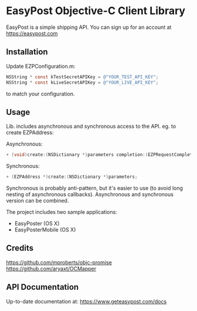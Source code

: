 # EasyPost Objective-C Client Library

EasyPost is a simple shipping API. You can sign up for an account at https://easypost.com

## Installation

Update EZPConfiguration.m:

```objectivec
NSString * const kTestSecretAPIKey = @"YOUR_TEST_API_KEY";
NSString * const kLiveSecretAPIKey = @"YOUR_LIVE_API_KEY";
```

to match your configuration.

## Usage

Lib. includes asynchronous and synchronous access to the API. eg. to create EZPAddress:

Asynchronous:
```objectivec
+ (void)create:(NSDictionary *)parameters completion:(EZPRequestCompletion)completion;
```

Synchronous:
```objectivec
+ (EZPAddress *)create:(NSDictionary *)parameters;
```

Synchronous is probably anti-pattern, but it's easier to use (to avoid long nesting of asynchronous callbacks). 
Asynchronous and synchronous version can be combined.

The project includes two sample applications:

- EasyPoster (OS X)
- EasyPosterMobile (OS X)

## Credits

https://github.com/mproberts/objc-promise
https://github.com/aryaxt/OCMapper

## API Documentation

Up-to-date documentation at: https://www.geteasypost.com/docs
